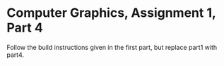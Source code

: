 Computer Graphics, Assignment 1, Part 4
=======================================

Follow the build instructions given in the first part, but replace
part1 with part4.
